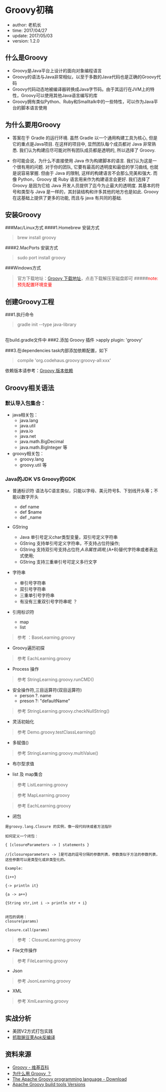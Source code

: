 # Groovy初稿
* author: 老机长
* time: 2017/04/27
* update: 2017/05/03
* version: 1.2.0

## 什么是Groovy
* Groovy是Java平台上设计的面向对象编程语言
* Groovy的语法与Java非常相似，以至于多数的Java代码也是正确的Groovy代码
* Groovy代码动态地被编译器转换成Java字节码。由于其运行在JVM上的特性，Groovy可以使用其他Java语言编写的库
* Groovy拥有类似Python、Ruby和Smalltalk中的一些特性，可以作为Java平台的脚本语言使用

## 为什么要用Groovy
* 答案在于 Gradle 的运行环境. 虽然 Gradle 以一个通用构建工具为核心, 但是它的重点是Java项目. 在这样的项目中, 显然团队每个成员都对 Java 非常熟悉. 我们认为构建应尽可能对所有团队成员都是透明的, 所以选择了 Groovy.

* 你可能会说，为什么不直接使用 Java 作为构建脚本的语言. 我们认为这是一个很有用的问题. 对于你的团队, 它要有最高的透明度和最低的学习曲线, 也就是说容易掌握. 但由于 Java 的限制, 这样的构建语言不会那么完美和强大. 而像 Python，Groovy 或 Ruby 语言用来作为构建语言会更好. 我们选择了 Groovy 是因为它给 Java 开发人员提供了迄今为止最大的透明度. 其基本的符号和类型与 Java 是一样的，其封装结构和许多其他的地方也是如此. Groovy 在这基础上提供了更多的功能, 而且与 java 有共同的基础.

## 安装Groovy
###Mac/Linux方式
####1.Homebrew 安装方式
>brew install groovy

####2.MacPorts 安装方式
>sudo port install groovy

###Windows方式
>官方下载地址：[Groovy 下载地址](http://groovy-lang.org/download.html)，点击下载解压至磁盘即可
#####<font color="red">note:预先配置环境变量</font>

## 创建Groovy工程
###1.执行命令 
>gradle init --type java-library

<br/>
在build.gradle文件中
###2.添加 Groovy 插件 
>apply plugin: 'groovy'

###3.在dependencies task内部添加依赖配置，如下
>compile 'org.codehaus.groovy:groovy-all:xxx'
 
依赖版本请参考：<a href="http://repo1.maven.org/maven2/org/codehaus/groovy/groovy-all/">Groovy 版本依赖</a>


## Groovy相关语法
### 默认导入包集合：
* java相关包：
  * java.lang
  * java.util
  * java.io
  * java.net
  * java.math.BigDecimal
  * java.math.BigInteger 等
* groovy相关包：
  * groovy.lang
  * groovy.util 等


### Java的JDK VS Groovy的GDK

* 普通标识符
	语法与C语言类似，只能以字母、美元符号$、下划线开头等；不能以数字开头
	* def name 
	* def $name
	* def _name
	
* GString 
	* Java 单引号定义char类型变量，双引号定义字符串
	* GString 支持单引号定义字符串，不支持占位符操作;
	* GString 支持双引号支持占位符,$A.B属性调用 ,${A+B}替代字符串或者表达式使用;
	* GString 支持三重单引号可定义多行文字</li>
	
* 字符串
	* 单引号字符串
	* 双引号字符串
	* 三重单引号字符串
	* 有没有三重双引号字符串呢 ？

* 引用标识符
	* map 
	* list

>参考 ：BaseLearning.groovy


* Groovy遍历初探
>参考 EachLearning.groovy

* Process 操作

>参考 StringLearning.groovy.runCMD()

* 安全操作符,三目运算符(双目运算符)
    * person ?. name
    * preson ?: "defaultName"
>参考 StringLearning.groovy.checkNullString()

* 灵活初始化
>参考 Demo.groovy.testClassLearning()

* 多赋值()
>参考 StringLearning.groovy.multiValue()

* 布尔型求值

* list 及 map集合
>参考 ListLearning.groovy

>参考 MapLearning.groovy

>参考 EachLearning.groovy

* 闭包
```
是groovy.lang.Closure 的实例，像一段代码块或者方法指针

如何定义一个闭包：

{ [closureParameters -> ] statements }

//[closureparameters -> ]是可选的逗号分隔的参数列表，参数类似于方法的参数列表，这些参数可以是类型化或非类型化的。

Example:

{i++}

{-> println it}

{a -> a++}

{String str,int i -> println str + i}


闭包的调用：
closure(params)

closure.call(params)
```

>参考 ：ClosureLearning.groovy

* File文件操作
>参考 FileLearning.groovy

* Json
>参考 JsonLearning.groovy

* XML
>参考 XmlLearning.groovy


## 实战分析
* 美团V2方式打包实践
* [抓取豌豆荚Apk反编译](https://github.com/guomaojian1992/DecompileApkGroovy)


## 资料来源
* [Groovy - 维基百科](https://zh.wikipedia.org/wiki/Groovy)
* [为什么用 Groovy ？](https://dongchuan.gitbooks.io/gradle-user-guide-/overview/why_groovy.html)
* [The Apache Groovy programming language - Download](http://groovy-lang.org/download.html)
* [Apache Groovy build tools Versions](http://repo1.maven.org/maven2/org/codehaus/groovy/)